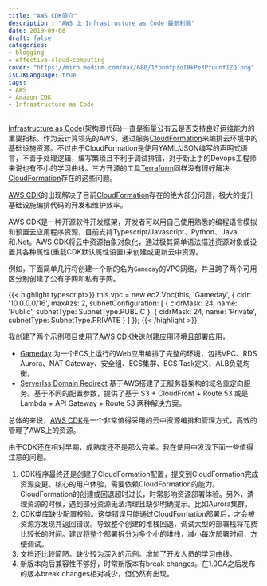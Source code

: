 ```yaml
---
title: "AWS CDK简介"
description : "AWS 上 Infrastructure as Code 最新利器"
date: 2019-09-08
draft: false
categories:
- blogging
- effective-cloud-computing
cover: "https://miro.medium.com/max/680/1*bnmfpzoIBkPe3PfuunfIZQ.png"
isCJKLanguage: true
tags:
- AWS
- Amazon CDK
- Infrastructure as Code
---
```


[Infrastructure as Code][infra-as-cdoe](架构即代码)一直是衡量公有云是否支持良好运维能力的重要指标。作为云计算领先的AWS，通过服务[CloudFormation][aws-cloudformation]来编排云环境中的基础设施资源。不过由于CloudFormation是使用YAML/JSON编写的声明式语言，不善于处理逻辑，编写繁琐且不利于调试排错，对于新上手的Devops工程师来说也有不小的学习曲线。三方开源的工具[Terraform][terraform]同样没有很好解决[CloudFormation][aws-cloudformation]存在的这些问题。

<!--more-->

[AWS CDK][aws-cdk]的出现解决了目前[CloudFormation][aws-cloudformation]存在的绝大部分问题，极大的提升基础设施编排代码的开发和维护效率。

AWS CDK是一种开源软件开发框架，开发者可以用自己使用熟悉的编程语言模拟和预置云应用程序资源，目前支持Typescript/Javascript、Python、Java和.Net。AWS CDK将云中资源抽象对象化，通过极其简单语法描述资源对象或设置其各种属性(重载CDK默认属性设置)来创建或更新云中资源。

例如，下面简单几行将创建一个新的名为`Gameday`的VPC网络，并且跨了两个可用区分别创建了公有子网和私有子网。

{{< highlight typescript>}}
    this.vpc = new ec2.Vpc(this, 'Gameday', {
      cidr: '10.0.0.0/16',
      maxAzs: 2,
      subnetConfiguration: [ 
        { 
          cidrMask: 24, 
          name: 'Public', 
          subnetType: SubnetType.PUBLIC
        }, 
        { 
          cidrMask: 24, 
          name: 'Private', 
          subnetType: SubnetType.PRIVATE
        }
      ]
    });
{{< /highlight >}}

我创建了两个示例项目使用了[AWS CDK][aws-cdk]快速创建应用环境且部署应用，

- [Gameday][gameday-cdk] 为一个ECS上运行的Web应用编排了完整的环境，包括VPC、RDS Aurora、NAT Gateway、安全组、ECS集群、ECS Task定义、ALB负载均衡。
- [Serverlss Domain Redirect][serverless-domain-redirect] 基于AWS搭建了无服务器架构的域名重定向服务。基于不同的配置参数，提供了基于 S3 + CloudFront + Route 53 或是 Lambda + API Gateway + Route 53 两种解决方案。

总体的来说，[AWS CDK][aws-cdk]是一个非常值得采用的云中资源编排和管理方式，高效的管理了AWS上的资源。

由于CDK还在相对早期，成熟度还不是那么完美。我在使用中发现下面一些值得注意的问题。

1. CDK程序最终还是创建了CloudFormation配置，提交到CloudFormation完成资源变更。核心的用户体验，需要依赖CloudFormation的能力。CloudFormation的创建或回退超时过长，时常影响资源部署体验。另外，清理资源的时候，遇到部分资源无法清理且缺少明确提示。比如Aurora集群。
2. CDK类库缺少配置校验。这类错误只能通过CloudFormation部署后，才会被资源方发现并返回错误。导致整个创建的堆栈回退，调试大型的部署栈将花费比较长的时间。建议将整个部署拆分为多个小的堆栈，减小每次部署时间，方便调试。
3. 文档还比较简陋。缺少较为深入的示例。增加了开发人员的学习曲线。
4. 新版本向后兼容性不够好，时常新版本有break changes。在1.0GA之后发布的版本break changes相对减少，但仍然有出现。

[infra-as-cdoe]: https://en.wikipedia.org/wiki/Infrastructure_as_code
[aws-cloudformation]: https://aws.amazon.com/cn/cloudformation/
[aws-cdk]: https://aws.amazon.com/cn/cdk/
[terraform]: https://en.wikipedia.org/wiki/Terraform_(software)
[gameday-cdk]: https://github.com/zxkane/gameday-cdk
[serverless-domain-redirect]: https://github.com/zxkane/serverless-domain-redirect